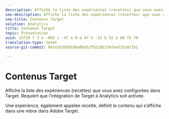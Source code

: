 ```yaml
---
description: Affiche la liste des expériences (recettes) que vous avez configurées dans Target. Requiert que l’intégration de Target à Analytics soit activée.
seo-description: Affiche la liste des expériences (recettes) que vous avez configurées dans Target. Requiert que l’intégration de Target à Analytics soit activée.
seo-title: Contenus Target
solution: Analytics
title: Contenus Target
topic: Présentation
uuid: 15728 f 3 e -003 c -47 a 0-a 47 b -12 b 52 a 88 fb 79
translation-type: tm+mt
source-git-commit: 86fe1b3650100a05e52fb2102134fee515c871b1

---
```



# Contenus Target

Affiche la liste des expériences (recettes) que vous avez configurées dans Target. Requiert que l’intégration de Target à Analytics soit activée.

Une expérience, également appelée recette, définit le contenu qui s’affiche dans une mbox dans Adobe Target.
